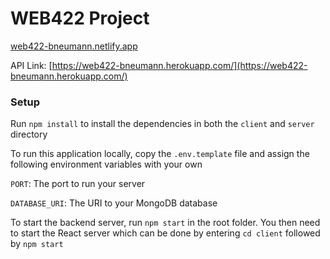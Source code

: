 # WEB422 Project

[web422-bneumann.netlify.app](https://web422-bneumann.netlify.app)

API Link: [https://web422-bneumann.herokuapp.com/](https://web422-bneumann.herokuapp.com/)

### Setup

Run `npm install` to install the dependencies in both the `client` and `server` directory

To run this application locally, copy the `.env.template` file and assign the following environment variables with your own

`PORT`: The port to run your server

`DATABASE_URI`: The URI to your MongoDB database

To start the backend server, run `npm start` in the root folder. You then need to start the React server which can be done by entering `cd client` followed by `npm start`
